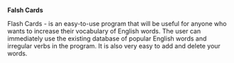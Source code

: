 
**Falsh Cards**

Flash Cards - is an easy-to-use program that will be useful for anyone who wants to increase their vocabulary of English words. The user can immediately use the existing database of popular English words and irregular verbs in the program. It is also very easy to add and delete your words.
